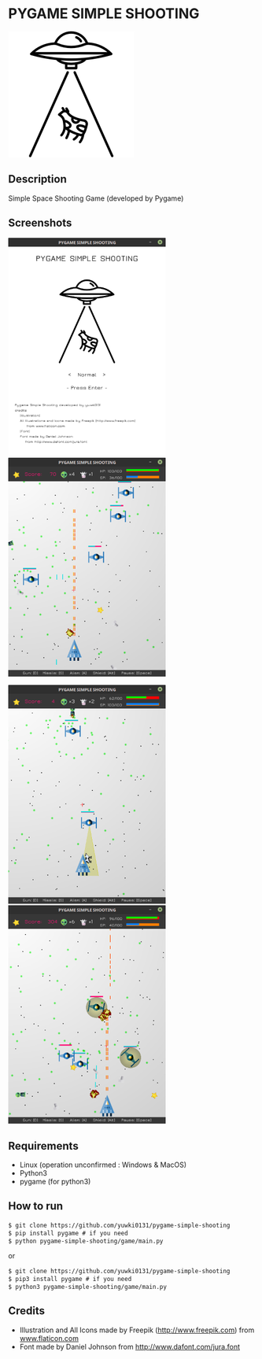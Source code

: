 # PYGAME SIMPLE SHOOTING

<img src="pictures/title_img.png" width="256">

## Description

 Simple Space Shooting Game (developed by Pygame)

## Screenshots

<img src="pictures/start_screen.png" width="320"><img src="pictures/game_play1.png" width="320">

<img src="pictures/game_play2.png" width="320"><img src="pictures/game_play3.png" width="320">

## Requirements

* Linux (operation unconfirmed : Windows & MacOS)
* Python3
* pygame (for python3)

## How to run

```
$ git clone https://github.com/yuwki0131/pygame-simple-shooting
$ pip install pygame # if you need
$ python pygame-simple-shooting/game/main.py
```

or

```
$ git clone https://github.com/yuwki0131/pygame-simple-shooting
$ pip3 install pygame # if you need
$ python3 pygame-simple-shooting/game/main.py
```

## Credits
* Illustration and All Icons made by Freepik (http://www.freepik.com) from www.flaticon.com
* Font made by Daniel Johnson from http://www.dafont.com/jura.font
